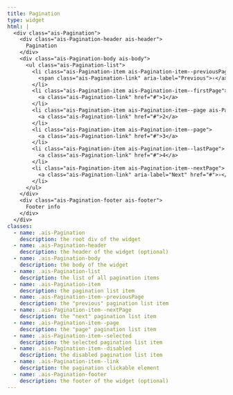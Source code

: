 ```yaml
---
title: Pagination
type: widget
html: |
  <div class="ais-Pagination">
    <div class="ais-Pagination-header ais-header">
      Pagination
    </div>
    <div class="ais-Pagination-body ais-body">
      <ul class="ais-Pagination-list">
        <li class="ais-Pagination-item ais-Pagination-item--previousPage ais-Pagination-item--disabled">
          <span class="ais-Pagination-link" aria-label="Previous">‹</a>
        </li>
        <li class="ais-Pagination-item ais-Pagination-item--firstPage">
          <a class="ais-Pagination-link" href="#">1</a>
        </li>
        <li class="ais-Pagination-item ais-Pagination-item--page ais-Pagination-item--selected">
          <a class="ais-Pagination-link" href="#">2</a>
        </li>
        <li class="ais-Pagination-item ais-Pagination-item--page">
          <a class="ais-Pagination-link" href="#">3</a>
        </li>
        <li class="ais-Pagination-item ais-Pagination-item--lastPage">
          <a class="ais-Pagination-link" href="#">4</a>
        </li>
        <li class="ais-Pagination-item ais-Pagination-item--nextPage">
          <a class="ais-Pagination-link" aria-label="Next" href="#">›</a>
        </li>
      </ul>
    </div>
    <div class="ais-Pagination-footer ais-footer">
      Footer info
    </div>
  </div>
classes:
  - name: .ais-Pagination
    description: the root div of the widget
  - name: .ais-Pagination-header
    description: the header of the widget (optional)
  - name: .ais-Pagination-body
    description: the body of the widget
  - name: .ais-Pagination-list
    description: the list of all pagination items
  - name: .ais-Pagination-item
    description: the pagination list item
  - name: .ais-Pagination-item--previousPage
    description: the "previous" pagination list item
  - name: .ais-Pagination-item--nextPage
    description: the "next" pagination list item
  - name: .ais-Pagination-item--page
    description: the "page" pagination list item
  - name: .ais-Pagination-item--selected
    description: the selected pagination list item
  - name: .ais-Pagination-item--disabled
    description: the disabled pagination list item
  - name: .ais-Pagination-item--link
    description: the pagination clickable element
  - name: .ais-Pagination-footer
    description: the footer of the widget (optional)
---
```

